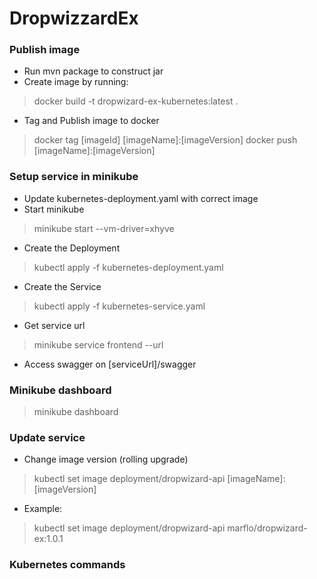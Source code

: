 # DropwizzardEx

### Publish image
* Run mvn package to construct jar
* Create image by running:
> docker build -t dropwizard-ex-kubernetes:latest .
* Tag and Publish image to docker
> docker tag [imageId] [imageName]:[imageVersion]
> docker push [imageName]:[imageVersion]

### Setup service in minikube
* Update kubernetes-deployment.yaml with correct image
* Start minikube
> minikube start --vm-driver=xhyve
* Create the Deployment 
> kubectl apply -f kubernetes-deployment.yaml
* Create the Service
> kubectl apply -f kubernetes-service.yaml
* Get service url
> minikube service frontend --url
* Access swagger on [serviceUrl]/swagger

### Minikube dashboard
> minikube dashboard

### Update service
* Change image version (rolling upgrade)
> kubectl set image deployment/dropwizard-api [imageName]:[imageVersion]
* Example:
> kubectl set image deployment/dropwizard-api marflo/dropwizard-ex:1.0.1

### Kubernetes commands
